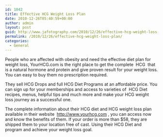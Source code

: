 ```yaml
---
id: 1042
title: Effective HCG Weight Loss Plan
date: 2010-12-26T05:40:59+00:00
author: admin
layout: post
guid: http://www.jafotography.com/2010/12/26/effective-hcg-weight-loss-plan/
permalink: /2010/12/26/effective-hcg-weight-loss-plan/
categories:
  - General
---
```

People who are affected with obesity and need the effective diet plan for weight loss, YourHCG.com is the right place to get the complete &nbsp;HCG&nbsp; that is a natural hormone and protein and give proven result for your weight loss. You can easy to buy them no prescription required.

They sell HCG Drops and full HCG Diet Programs at an affordable price. You can sign up for your memberships and access to varieties of &nbsp;HCG Diet&nbsp; recipes, menus, helpful tips and much more and make your HCG weight loss journey as a successful one.

The complete information about their HCG diet and HCG weight loss plan available in their website &nbsp;http://www.yourhcg.com&nbsp;, you can access now and know the benefits of them. If your order is more than $58, they are shipped them to your location free of cast. Using their HCG Diet and program and achieve your weight loss goal.